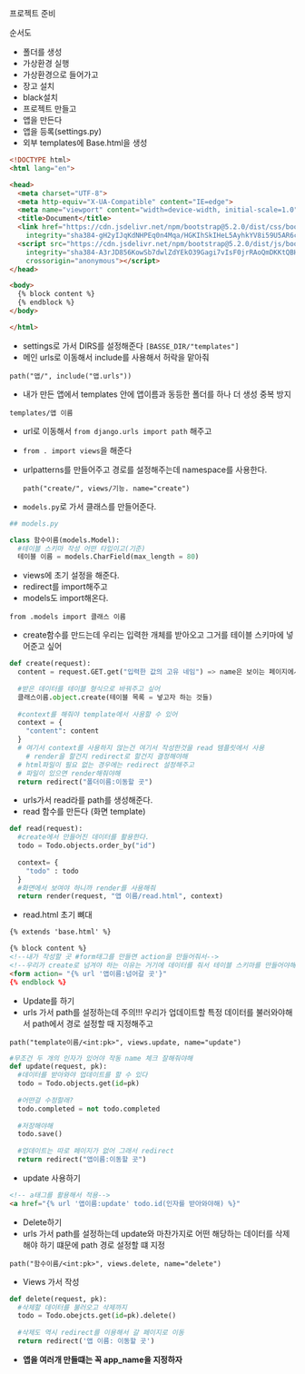 프로젝트 준비

순서도

- 폴더를 생성
- 가상환경 실행
- 가상환경으로 들어가고 
- 장고 설치 
- black설치
- 프로젝트 만들고 
- 앱을 만든다
-  앱을 등록(settings.py)
- 외부 templates에 Base.html을 생성 

```html
<!DOCTYPE html>
<html lang="en">

<head>
  <meta charset="UTF-8">
  <meta http-equiv="X-UA-Compatible" content="IE=edge">
  <meta name="viewport" content="width=device-width, initial-scale=1.0">
  <title>Document</title>
  <link href="https://cdn.jsdelivr.net/npm/bootstrap@5.2.0/dist/css/bootstrap.min.css" rel="stylesheet"
    integrity="sha384-gH2yIJqKdNHPEq0n4Mqa/HGKIhSkIHeL5AyhkYV8i59U5AR6csBvApHHNl/vI1Bx" crossorigin="anonymous">
  <script src="https://cdn.jsdelivr.net/npm/bootstrap@5.2.0/dist/js/bootstrap.bundle.min.js"
    integrity="sha384-A3rJD856KowSb7dwlZdYEkO39Gagi7vIsF0jrRAoQmDKKtQBHUuLZ9AsSv4jD4Xa"
    crossorigin="anonymous"></script>
</head>

<body>
  {% block content %}
  {% endblock %}
</body>

</html>
```

- settings로 가서 DIRS를 설정해준다 `[BASSE_DIR/"templates"]`
- 메인 urls로 이동해서 include를 사용해서 허락을 맡아줘 

`path("앱/", include("앱.urls"))` 

- 내가 만든 앱에서 templates 안에 앱이름과 동등한 폴더를 하나 더 생성 중복 방지 

`templates/앱 이름` 

- url로 이동해서 `from django.urls import path`  해주고
- `from . import views`을 해준다

- urlpatterns를 만들어주고 경로를 설정해주는데 namespace를 사용한다.

  `path("create/", views/기능. name="create")`

- `models.py`로 가서 클래스를 만들어준다. 

```python
## models.py

class 함수이름(models.Model):
  #테이블 스키마 작성 어떤 타입이고(기준)
  테이블 이름 = models.CharField(max_length = 80)
```

- views에 초기 설정을 해준다. 
- redirect를 import해주고
- models도 import해온다.

`from .models import 클래스 이름` 

- create함수를 만드는데 우리는 입력한 개체를 받아오고 그거를 테이블 스키마에 넣어준고 싶어

```python
def create(request):
  content = request.GET.get("입력한 값의 고유 네임") => name은 보이는 페이지에서 설정
  
  #받은 데이터를 테이블 형식으로 바꿔주고 싶어
  클래스이름.object.create(테이블 목록 = 넣고자 하는 것들)
  
  #context를 해줘야 template에서 사용할 수 있어
  context = {
    "content": content
  }
  # 여기서 context를 사용하지 않는건 여기서 작성한것을 read 템플릿에서 사용
	# render을 할건지 redirect로 할건지 결정해야해
  # html파일이 필요 없는 경우에는 redirect 설정해주고 
  # 파일이 있으면 render해줘야해 
  return redirect("폴더이름:이동할 곳")
```

- urls가서 read라를 path를 생성해준다. 
- read 함수를 만든다 (화면 template)

```python
def read(request):
  #create에서 만들어진 데이터를 활용한다. 
  todo = Todo.objects.order_by("id")
  
  context= {
    "todo" : todo
  }
  #화면에서 보여야 하니까 render를 사용해줘
  return render(request, "앱 이름/read.html", context)
```

- read.html 초기 뼈대

```html
{% extends 'base.html' %} 

{% block content %}
<!--내가 작성할 곳 #form태그를 만들면 action을 만들어줘서-->
<!--우리가 create로 넘겨야 하는 이유는 거기에 데이터를 줘서 테이블 스키마를 만들어야해-- 그 데이터를 가지고 화면 template에 띄울거야-->
<form action= "{% url '앱이름:넘어갈 곳'}"
{% endblock %}
```

- Update를 하기
- urls 가서 path를 설정하는데 주의!!! 우리가 업데이트할 특정 데이터를 불러와야해서 path에서 경로 설정할 때 지정해주고 

`path("template이름/<int:pk>", views.update, name="update")`

```python
#무조건 두 개의 인자가 있어야 작동 name 체크 잘해줘야해
def update(request, pk): 
  #데이터를 받아와야 업데이트를 할 수 있다
  todo = Todo.objects.get(id=pk)
  
  #어떤걸 수정할래?
  todo.completed = not todo.completed
  
  #저장해야해 
  todo.save()
  
  #업데이트는 따로 페이지가 없어 그래서 redirect
  return redirect("앱이름:이동할 곳")
```

- update 사용하기 

```html
<!-- a태그를 활용해서 적용-->
<a href="{% url '앱이름:update' todo.id(인자를 받아와야해) %}"
```

- Delete하기
- urls 가서 path를 설정하는데 update와 마찬가지로 어떤 해당하는 데이터를 삭제해야 하기 떄문에 path 경로 설정할 떄 지정

`path("함수이름/<int:pk>", views.delete, name="delete")`

- Views 가서 작성

```python
def delete(request, pk):
  #삭제할 데이터를 불러오고 삭제까지 
  todo = Todo.obejcts.get(id=pk).delete()
  
  #삭제도 역시 redirect를 이용해서 갈 페이지로 이동 
  return redirect('앱 이름: 이동할 곳')
```

- **앱을 여러개 만들떄는 꼭 app_name을 지정하자** 